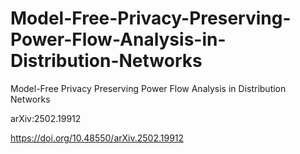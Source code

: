 # Model-Free-Privacy-Preserving-Power-Flow-Analysis-in-Distribution-Networks
Model-Free Privacy Preserving Power Flow Analysis in Distribution Networks

arXiv:2502.19912

https://doi.org/10.48550/arXiv.2502.19912

